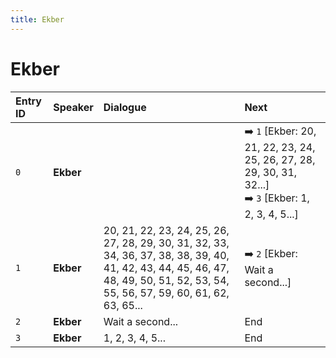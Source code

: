 ```yaml
---
title: Ekber
---
```


# Ekber


| Entry ID | Speaker | Dialogue | Next |
| :------- | :------ | :------- | :------------ |
| `0` | **Ekber** |  | ➡️ `1` \[Ekber: 20, 21, 22, 23, 24, 25, 26, 27, 28, 29, 30, 31, 32\.\.\.\]<br>➡️ `3` \[Ekber: 1, 2, 3, 4, 5\.\.\.\] |
| `1` | **Ekber** | 20, 21, 22, 23, 24, 25, 26, 27, 28, 29, 30, 31, 32, 33, 34, 36, 37, 38, 38, 39, 40, 41, 42, 43, 44, 45, 46, 47, 48, 49, 50, 51, 52, 53, 54, 55, 56, 57, 59, 60, 61, 62, 63, 65\.\.\. | ➡️ `2` \[Ekber: Wait a second\.\.\.\] |
| `2` | **Ekber** | Wait a second\.\.\. | End |
| `3` | **Ekber** | 1, 2, 3, 4, 5\.\.\. | End |
